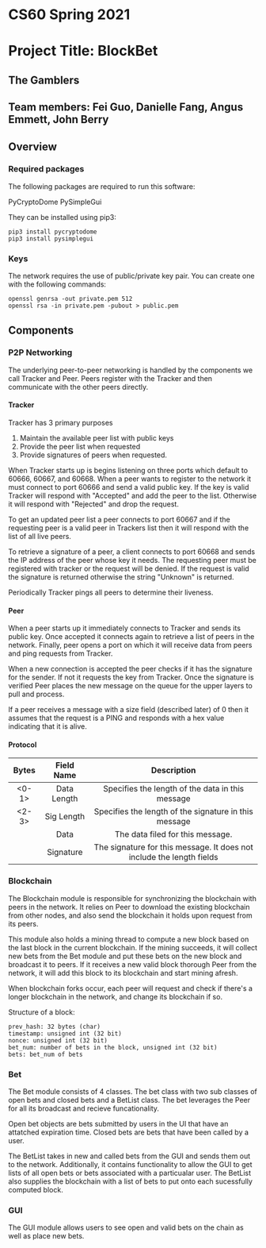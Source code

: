 # CS60 Spring 2021
# Project Title: BlockBet
## The Gamblers

## Team members: Fei Guo, Danielle Fang, Angus Emmett, John Berry 

## Overview

### Required packages

The following packages are required to run this software:

PyCryptoDome
PySimpleGui

They can be installed using pip3:

```
pip3 install pycryptodome
pip3 install pysimplegui 

```

### Keys

The network requires the use of public/private key pair. You can create one with the following commands:

```
openssl genrsa -out private.pem 512
openssl rsa -in private.pem -pubout > public.pem
```

## Components

### P2P Networking

The underlying peer-to-peer networking is handled by the components we call Tracker and Peer. Peers register with the Tracker and then communicate with the other peers directly.

#### Tracker

Tracker has 3 primary purposes

1. Maintain the available peer list with public keys
2. Provide the peer list when requested
3. Provide signatures of peers when requested.

When Tracker starts up is begins listening on three ports which default to 60666, 60667, and 60668. When a peer wants to register to the network it must connect to port 60666 and send a valid public key. If the key is valid Tracker will respond with "Accepted" and add the peer to the list. Otherwise it will respond with "Rejected" and drop the request.

To get an updated peer list a peer connects to port 60667 and if the requesting peer is a valid peer in Trackers list then it will respond with the list of all live peers.

To retrieve a signature of a peer, a client connects to port 60668 and sends the IP address of the peer whose key it needs. The requesting peer must be registered with tracker or the request will be denied. If the request is valid the signature is returned otherwise the string "Unknown" is returned.

Periodically Tracker pings all peers to determine their liveness.

#### Peer

When a peer starts up it immediately connects to Tracker and sends its public key. Once accepted it connects again to retrieve a list of peers in the network. Finally, peer opens a port on which it will receive data from peers and ping requests from Tracker.

When a new connection is accepted the peer checks if it has the signature for the sender. If not it requests the key from Tracker. Once the signature is verified Peer places the new message on the queue for the upper layers to pull and process.

If a peer receives a message with a size field (described later) of 0 then it assumes that the request is a PING and responds with a hex value indicating that it is alive.

#### Protocol

|Bytes |Field Name |Description|
| :--: | :--: | :--: |
| <0-1> | Data Length | Specifies the length of the data in this message|
| <2-3> | Sig Length | Specifies the length of the signature in this message |
| <DL> | Data | The data filed for this message. |
| <SL> | Signature | The signature for this message. It does not include the length fields|

### Blockchain

The Blockchain module is responsible for synchronizing the blockchain with peers in the network. It relies on Peer to download the existing blockchain from other nodes, and also send the blockchain it holds upon request from its peers.

This module also holds a mining thread to compute a new block based on the last block in the current blockchain. If the mining succeeds, it will collect new bets from the Bet module and put these bets on the new block and broadcast it to peers. If it receives a new valid block thorough Peer from the network, it will add this block to its blockchain and start mining afresh.

When blockchain forks occur, each peer will request and check if there's a longer blockchain in the network, and change its blockchain if so. 

Structure of a block:
```
prev_hash: 32 bytes (char)
timestamp: unsigned int (32 bit)
nonce: unsigned int (32 bit)
bet_num: number of bets in the block, unsigned int (32 bit)
bets: bet_num of bets
```

### Bet

The Bet module consists of 4 classes. The bet class with two sub classes of open bets and closed bets and a BetList class. The bet leverages the Peer for all its broadcast and recieve funcationality.

Open bet objects are bets submitted by users in the UI that have an attatched expiration time. Closed bets are bets that have been called by a user.

The BetList takes in new and called bets from the GUI and sends them out to the network. Additionally, it contains functionality to allow the GUI to get lists of all open bets or bets associated with a particualar user. The BetList also supplies the blockchain with a list of bets to put onto each sucessfully computed block.

### GUI

The GUI module allows users to see open and valid bets on the chain as well as place new bets.
